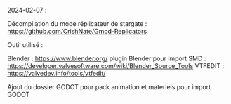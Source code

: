 2024-02-07 : 

Décompilation du mode réplicateur de stargate : https://github.com/CrishNate/Gmod-Replicators

Outil utilisé : 

Blender : https://www.blender.org/
plugin Blender pour import SMD : https://developer.valvesoftware.com/wiki/Blender_Source_Tools
VTFEDIT : https://valvedev.info/tools/vtfedit/

Ajout du dossier GODOT pour pack animation et materiels pour import GODOT